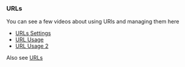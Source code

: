 ### URLs 

You can see a few videos about using URls and managing them here

 * [URLs Settings](http://www.youtube.com/watch?v=DiQ0AihBkzQ)
 * [URL Usage](http://www.youtube.com/watch?v=qjw7FS4afQM)
 * [URL Usage 2](http://www.youtube.com/watch?v=pEBKsVhFqWU)
 
Also see [URLs](/url_check.html)